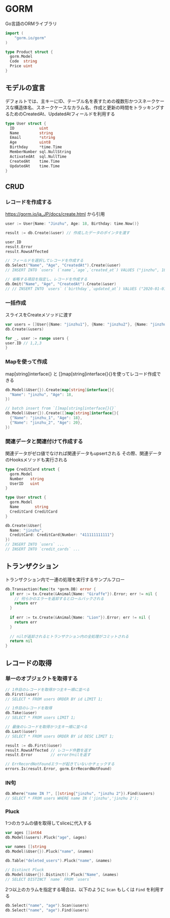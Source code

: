 # GORM

Go言語のORMライブラリ

```go
import (
    "gorm.io/gorm"
)

type Product struct {
  gorm.Model
  Code  string
  Price uint
}
```

## モデルの宣言

デフォルトでは、主キーにID、テーブル名を表すための複数形かつスネークケースな構造体名、スネークケースなカラム名、作成と更新の時間をトラッキングするためのCreatedAt、UpdatedAtフィールドを利用する

```go
type User struct {
  ID           uint
  Name         string
  Email        *string
  Age          uint8
  Birthday     *time.Time
  MemberNumber sql.NullString
  ActivatedAt  sql.NullTime
  CreatedAt    time.Time
  UpdatedAt    time.Time
}
```

## CRUD
### レコードを作成する

https://gorm.io/ja_JP/docs/create.html から引用

```go
user := User{Name: "Jinzhu", Age: 18, Birthday: time.Now()}

result := db.Create(&user) // 作成したデータのポインタを渡す

user.ID
result.Error
result.RowsAffected

// フィールドを選択してレコードを作成する
db.Select("Name", "Age", "CreatedAt").Create(&user)
// INSERT INTO `users` (`name`,`age`,`created_at`) VALUES ("jinzhu", 18, "2020-07-04 11:05:21.775")

// 省略する項目を指定し、レコードを作成する
db.Omit("Name", "Age", "CreatedAt").Create(&user)
// // INSERT INTO `users` (`birthday`,`updated_at`) VALUES ("2020-01-01 00:00:00.000", "2020-07-04 11:05:21.775"
```

### 一括作成

スライスをCreateメソッドに渡す

```go
var users = []User{{Name: "jinzhu1"}, {Name: "jinzhu2"}, {Name: "jinzhu3"}}
db.Create(&users)

for _, user := range users {
user.ID // 1,2,3
}
```

### Mapを使って作成

map[string]interface{} と []map[string]interface{}{}を使ってレコード作成できる

```go
db.Model(&User{}).Create(map[string]interface{}{
  "Name": "jinzhu", "Age": 18,
})

// batch insert from `[]map[string]interface{}{}`
db.Model(&User{}).Create([]map[string]interface{}{
  {"Name": "jinzhu_1", "Age": 18},
  {"Name": "jinzhu_2", "Age": 20},
})
```

### 関連データと関連付けて作成する

関連データがゼロ値でなければ関連データもupsertされる
その際、関連データのHooksメソッドも実行される

```go
type CreditCard struct {
  gorm.Model
  Number   string
  UserID   uint
}

type User struct {
  gorm.Model
  Name       string
  CreditCard CreditCard
}

db.Create(&User{
  Name: "jinzhu",
  CreditCard: CreditCard{Number: "411111111111"}
})
// INSERT INTO `users` ...
// INSERT INTO `credit_cards` ...
```

## トランザクション

トランザクション内で一連の処理を実行するサンプルフロー

```go
db.Transaction(func(tx *gorm.DB) error {
  if err := tx.Create(&Animal{Name: "Giraffe"}).Error; err != nil {
    // 何らかのエラーを返却するとロールバックされる
    return err
  }
  
  if err := tx.Create(&Animal{Name: "Lion"}).Error; err != nil {
    return err
  }
  
  // nilが返却されるとトランザクション内の全処理がコミットされる
  return nil
}
```


## レコードの取得
### 単一のオブジェクトを取得する

```go
// 1件目のレコードを取得かつ主キー順に並べる
db.First(&user)
// SELECT * FROM users ORDER BY id LIMIT 1;

// 1件目のレコードを取得
db.Take(&user)
// SELECT * FROM users LIMIT 1;

// 最後のレコードを取得かつ主キー順に並べる
db.Last(&user)
// SELECT * FROM users ORDER BY id DESC LIMIT 1;

result := db.First(&user)
result.RowsAffected // レコード件数を返す
result.Error        // errorかnilを返す

// ErrRecordNotFoundエラーが起きていないかチェックする
errors.Is(result.Error, gorm.ErrRecordNotFound)
```

### IN句

```go
db.Where("name IN ?", []string{"jinzhu", "jinzhu 2"}).Find(&users)
// SELECT * FROM users WHERE name IN ('jinzhu','jinzhu 2');
```

### Pluck

1つのカラムの値を取得してsliceに代入する

```go
var ages []int64
db.Model(&users).Pluck("age", &ages)

var names []string
db.Model(&User{}).Pluck("name", &names)

db.Table("deleted_users").Pluck("name", &names)

// Distinct Pluck
db.Model(&User{}).Distinct().Pluck("Name", &names)
// SELECT DISTINCT `name` FROM `users`
```

2つ以上のカラムを指定する場合は、以下のように `Scan` もしくは `Find` を利用する

```go
db.Select("name", "age").Scan(&users)
db.Select("name", "age").Find(&users)
```
